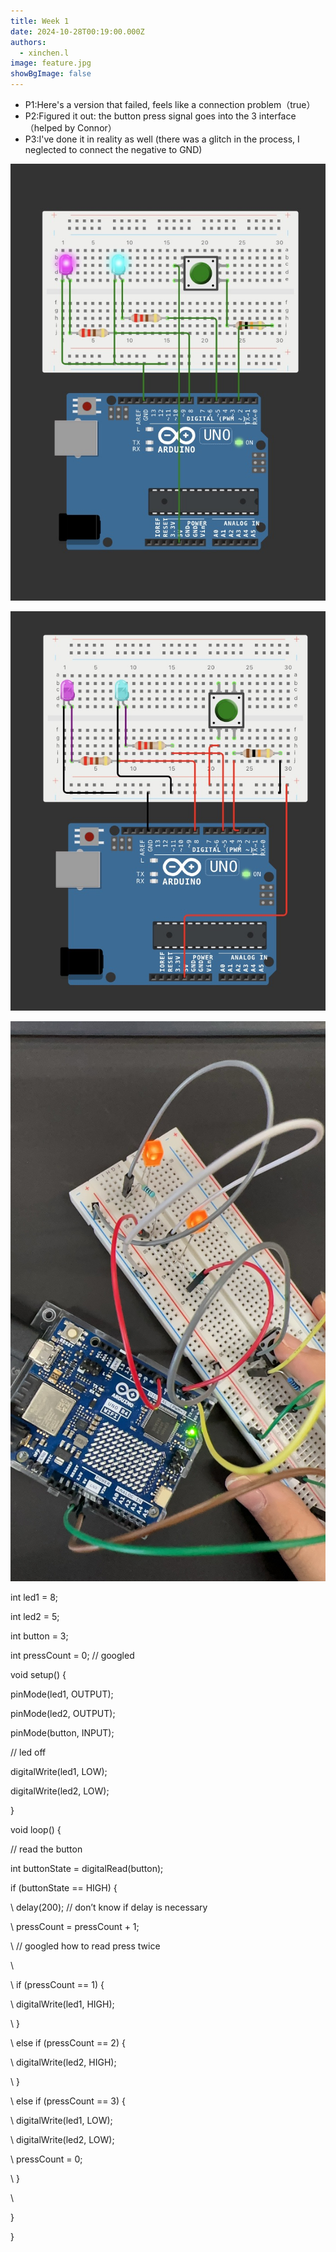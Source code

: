 ```yaml
---
title: Week 1
date: 2024-10-28T00:19:00.000Z
authors:
  - xinchen.l
image: feature.jpg
showBgImage: false
---
```

* P1:Here's a version that failed, feels like a connection problem（true）
* P2:Figured it out: the button press signal goes into the 3 interface（helped by Connor）
* P3:I've done it in reality as well (there was a glitch in the process, I neglected to connect the negative to GND)

![](wechatimg384.jpg)

![](wechatimg385.jpg)

![](wechatimg7.jpg)

int led1 = 8;          

int led2 = 5;          

int button = 3;        

int pressCount = 0;     // googled

void setup() {

  pinMode(led1, OUTPUT);  

  pinMode(led2, OUTPUT);

  pinMode(button, INPUT);

  // led off

  digitalWrite(led1, LOW);  

  digitalWrite(led2, LOW);

}

void loop() {

  // read the button

  int buttonState = digitalRead(button);

  if (buttonState == HIGH) {

\    delay(200);          // don’t know if delay is necessary 

\    pressCount = pressCount + 1;

\    // googled how to read press twice

\    

\    if (pressCount == 1) {

\    digitalWrite(led1, HIGH);   

\    } 

\    else if (pressCount == 2) {

\    digitalWrite(led2, HIGH);   

\    } 

\    else if (pressCount == 3) {

\    digitalWrite(led1, LOW);     

\    digitalWrite(led2, LOW);

\    pressCount = 0;              

\    }

\    

  }

}
